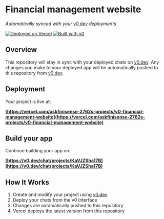 # Financial management website

*Automatically synced with your [v0.dev](https://v0.dev) deployments*

[![Deployed on Vercel](https://img.shields.io/badge/Deployed%20on-Vercel-black?style=for-the-badge&logo=vercel)](https://vercel.com/askfinisense-2762s-projects/v0-financial-management-website)
[![Built with v0](https://img.shields.io/badge/Built%20with-v0.dev-black?style=for-the-badge)](https://v0.dev/chat/projects/KaVJZSha17B)

## Overview

This repository will stay in sync with your deployed chats on [v0.dev](https://v0.dev).
Any changes you make to your deployed app will be automatically pushed to this repository from [v0.dev](https://v0.dev).

## Deployment

Your project is live at:

**[https://vercel.com/askfinisense-2762s-projects/v0-financial-management-website](https://vercel.com/askfinisense-2762s-projects/v0-financial-management-website)**

## Build your app

Continue building your app on:

**[https://v0.dev/chat/projects/KaVJZSha17B](https://v0.dev/chat/projects/KaVJZSha17B)**

## How It Works

1. Create and modify your project using [v0.dev](https://v0.dev)
2. Deploy your chats from the v0 interface
3. Changes are automatically pushed to this repository
4. Vercel deploys the latest version from this repository